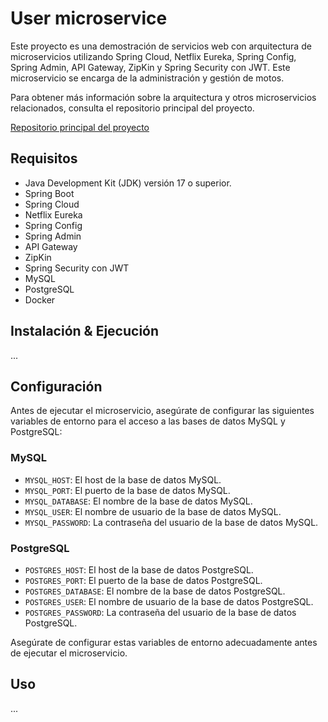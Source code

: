 # User microservice

Este proyecto es una demostración de servicios web con arquitectura de microservicios utilizando Spring Cloud, Netflix Eureka, Spring Config, Spring Admin, API Gateway, ZipKin y Spring Security con JWT. Este microservicio se encarga de la administración y gestión de motos.

Para obtener más información sobre la arquitectura y otros microservicios relacionados, consulta el repositorio principal del proyecto.

[Repositorio principal del proyecto](enlace-al-repositorio-principal)


## Requisitos

- Java Development Kit (JDK) versión 17 o superior.
- Spring Boot
- Spring Cloud
- Netflix Eureka
- Spring Config
- Spring Admin
- API Gateway
- ZipKin
- Spring Security con JWT
- MySQL
- PostgreSQL
- Docker

## Instalación &  Ejecución

...

## Configuración

Antes de ejecutar el microservicio, asegúrate de configurar las siguientes variables de entorno para el acceso a las bases de datos MySQL y PostgreSQL:

### MySQL

- `MYSQL_HOST`: El host de la base de datos MySQL.
- `MYSQL_PORT`: El puerto de la base de datos MySQL.
- `MYSQL_DATABASE`: El nombre de la base de datos MySQL.
- `MYSQL_USER`: El nombre de usuario de la base de datos MySQL.
- `MYSQL_PASSWORD`: La contraseña del usuario de la base de datos MySQL.

### PostgreSQL

- `POSTGRES_HOST`: El host de la base de datos PostgreSQL.
- `POSTGRES_PORT`: El puerto de la base de datos PostgreSQL.
- `POSTGRES_DATABASE`: El nombre de la base de datos PostgreSQL.
- `POSTGRES_USER`: El nombre de usuario de la base de datos PostgreSQL.
- `POSTGRES_PASSWORD`: La contraseña del usuario de la base de datos PostgreSQL.

Asegúrate de configurar estas variables de entorno adecuadamente antes de ejecutar el microservicio.


## Uso

...